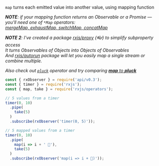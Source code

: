 <!--
name:		
title:		map
pageTitle:	map — RxJS operator example + marble diagram
desc:		Map each emitted value to another value
docsUrl:	https://rxjs.dev/api/operators/map
-->

`map` turns each emitted value into another value, using mapping function

_**NOTE**: if your mapping function returns an Observable or a Promise — you'll need one of `*Map` operators:    
[mergeMap, exhaustMap, switchMap, concatMap](/rxjs/mergeMap-vs-exhaustMap-vs-switchMap-vs-concatMap/)_

_**NOTE 2**: I've created a package [rxjs/proxy](/rxjs/proxy/) {👓} to simplify subproperty access_    
_It turns Observables of Objects into Objects of Observables_    
_And [rxjs/autorun](/rxjs/autorun/) package will let you easily map a single stream or combine multiple._

_Also check out [`pluck`](/rxjs/pluck/) operator and try comparing [**map** to **pluck**](/rxjs/map-vs-pluck/)_

```js
const { rxObserver } = require('api/v0.3');
const { timer } = require('rxjs');
const { map, take } = require('rxjs/operators');

// 5 values from a timer
timer(0, 10)
  .pipe(
    take(5)
  )
  .subscribe(rxObserver('timer(0, 5)'));

// 5 mapped values from a timer
timer(0, 10)
  .pipe(
    map(i => i + ' 🦆'),
    take(5)
  )
  .subscribe(rxObserver('map(i => i + 🦆)'));

```